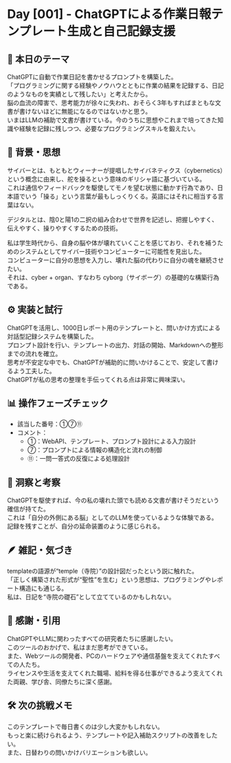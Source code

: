 # Day [001] - ChatGPTによる作業日報テンプレート生成と自己記録支援

## 🎯 本日のテーマ
ChatGPTに自動で作業日記を書かせるプロンプトを構築した。  
「プログラミングに関する経験やノウハウとともに作業の結果を記録する、日記のようなものを実績として残したい」と考えたから。  
脳の血流の障害で、思考能力が徐々に失われ、おそらく3年もすればまともな文書が書けないほどに無能になるのではないかと思う。  
いまはLLMの補助で文書が書けている。今のうちに思想やこれまで培ってきた知識や経験を記録に残しつつ、必要なプログラミングスキルを鍛えたい。

## 🧠 背景・思想
サイバーとは、もともとウィーナーが提唱したサイバネティクス（cybernetics）という概念に由来し、舵を操るという意味のギリシャ語に基づいている。  
これは通信やフィードバックを駆使してモノを望む状態に動かす行為であり、日本語でいう「操る」という言葉が最もしっくりくる。英語にはそれに相当する言葉はない。

デジタルとは、陰0と陽1の二択の組み合わせで世界を記述し、把握しやすく、伝えやすく、操りやすくするための技術。

私は学生時代から、自身の脳や体が壊れていくことを感じており、それを補うためのシステムとしてサイバー技術やコンピューターに可能性を見出した。  
コンピューターに自分の思想を入力し、壊れた脳の代わりに自分の魂を継続させたい。  
それは、cyber + organ、すなわち cyborg（サイボーグ）の基礎的な構築行為である。

## ⚙️ 実装と試行
ChatGPTを活用し、1000日レポート用のテンプレートと、問いかけ方式による対話型記録システムを構築した。  
プロンプト設計を行い、テンプレートの出力、対話の開始、Markdownへの整形までの流れを確立。  
思考が不安定な中でも、ChatGPTが補助的に問いかけることで、安定して書けるよう工夫した。  
ChatGPTが私の思考の整理を手伝ってくれる点は非常に興味深い。

## 📊 操作フェーズチェック
- 該当した番号：①⑦⑪
- コメント：
  - ①：WebAPI、テンプレート、プロンプト設計による入力設計
  - ⑦：プロンプトによる情報の構造化と流れの制御
  - ⑪：一問一答式の反復による処理設計

## 🔁 洞察と考察
ChatGPTを駆使すれば、今の私の壊れた頭でも読める文書が書けそうだという確信が持てた。  
これは「自分の外側にある脳」としてのLLMを使っているような体験である。  
記録を残すことが、自分の延命装置のように感じられる。

## 🪶 雑記・気づき
templateの語源が“temple（寺院）”の設計図だったという説に触れた。  
「正しく構築された形式が“聖性”を生む」という思想は、プログラミングやレポート構造にも通じる。  
私は、日記を“寺院の礎石”として立てているのかもしれない。

## 🙏 感謝・引用
ChatGPTやLLMに関わったすべての研究者たちに感謝したい。  
このツールのおかげで、私はまだ思考ができている。  
また、Webツールの開発者、PCのハードウェアや通信基盤を支えてくれたすべての人たち。  
ライセンスや生活を支えてくれた職場、給料を得る仕事ができるよう支えてくれた両親、学び舎、同僚たちに深く感謝。

## 🛠 次の挑戦メモ
このテンプレートで毎日書くのは少し大変かもしれない。  
もっと楽に続けられるよう、テンプレートや記入補助スクリプトの改善をしたい。  
また、日替わりの問いかけバリエーションも欲しい。
